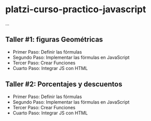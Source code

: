 # platzi-curso-practico-javascript

...

## Taller #1: figuras Geométricas

- Primer Paso: Definir las fórmulas
- Segundo Paso: Implementar las fórmulas en JavaScript
- Tercer Paso: Crear Funciones
- Cuarto Paso: Integrar JS con HTML

## Taller #2: Porcentajes y descuentos

- Primer Paso: Definir las fórmulas
- Segundo Paso: Implementar las fórmulas en JavaScript
- Tercer Paso: Crear Funciones
- Cuarto Paso: Integrar JS con HTML     